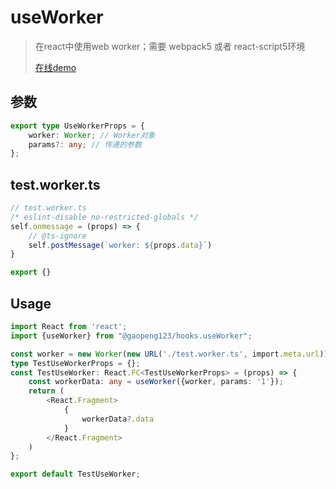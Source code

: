 

# useWorker

> 在react中使用web worker；需要 webpack5 或者 react-script5环境
>
> [在线demo](https://ligaopeng123-npm.github.io/hooks/?path=/story/example-useworker--demo)

## 参数

```typescript
export type UseWorkerProps = {
    worker: Worker; // Worker对象
    params?: any; // 传递的参数
};
```

## test.worker.ts

```typescript
// test.worker.ts
/* eslint-disable no-restricted-globals */
self.onmessage = (props) => {
    // @ts-ignore
    self.postMessage(`worker: ${props.data}`)
}

export {}
```

## Usage

```typescript
import React from 'react';
import {useWorker} from "@gaopeng123/hooks.useWorker";

const worker = new Worker(new URL('./test.worker.ts', import.meta.url));
type TestUseWorkerProps = {};
const TestUseWorker: React.FC<TestUseWorkerProps> = (props) => {
    const workerData: any = useWorker({worker, params: '1'});
    return (
        <React.Fragment>
            {
                workerData?.data
            }
        </React.Fragment>
    )
};

export default TestUseWorker;
```





